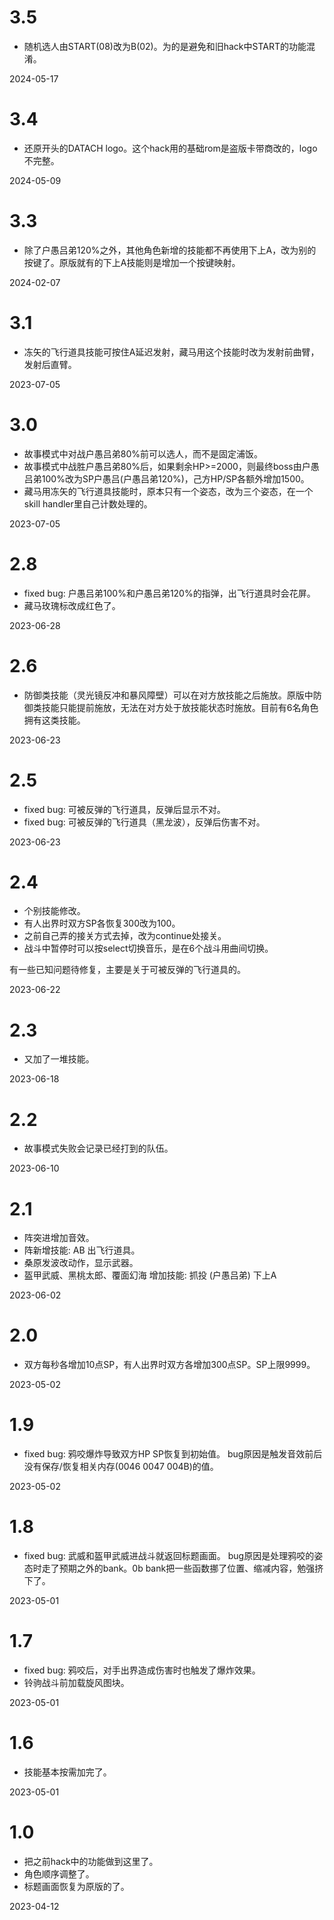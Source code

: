 

# 3.5

- 随机选人由START(08)改为B(02)。为的是避免和旧hack中START的功能混淆。

2024-05-17



# 3.4

- 还原开头的DATACH logo。这个hack用的基础rom是盗版卡带商改的，logo不完整。

2024-05-09



# 3.3

- 除了户愚吕弟120%之外，其他角色新增的技能都不再使用下上A，改为别的按键了。原版就有的下上A技能则是增加一个按键映射。

2024-02-07



# 3.1

- 冻矢的飞行道具技能可按住A延迟发射，藏马用这个技能时改为发射前曲臂，发射后直臂。

2023-07-05



# 3.0

- 故事模式中对战户愚吕弟80%前可以选人，而不是固定浦饭。
- 故事模式中战胜户愚吕弟80%后，如果剩余HP>=2000，则最终boss由户愚吕弟100%改为SP户愚吕(户愚吕弟120%)，己方HP/SP各额外增加1500。
- 藏马用冻矢的飞行道具技能时，原本只有一个姿态，改为三个姿态，在一个skill handler里自己计数处理的。

2023-07-05



# 2.8

- fixed bug: 户愚吕弟100%和户愚吕弟120%的指弹，出飞行道具时会花屏。
- 藏马玫瑰标改成红色了。

2023-06-28



# 2.6

- 防御类技能（灵光镜反冲和暴风障壁）可以在对方放技能之后施放。原版中防御类技能只能提前施放，无法在对方处于放技能状态时施放。目前有6名角色拥有这类技能。

2023-06-23



# 2.5

- fixed bug: 可被反弹的飞行道具，反弹后显示不对。
- fixed bug: 可被反弹的飞行道具（黑龙波），反弹后伤害不对。

2023-06-23



# 2.4

- 个别技能修改。
- 有人出界时双方SP各恢复300改为100。
- 之前自己弄的接关方式去掉，改为continue处接关。
- 战斗中暂停时可以按select切换音乐，是在6个战斗用曲间切换。

有一些已知问题待修复，主要是关于可被反弹的飞行道具的。

2023-06-22



# 2.3

- 又加了一堆技能。

2023-06-18



# 2.2

- 故事模式失败会记录已经打到的队伍。

2023-06-10



# 2.1

- 阵突进增加音效。
- 阵新增技能: AB 出飞行道具。
- 桑原发波改动作，显示武器。
- 盔甲武威、黑桃太郎、覆面幻海 增加技能: 抓投 (户愚吕弟) 下上A

2023-06-02



# 2.0

- 双方每秒各增加10点SP，有人出界时双方各增加300点SP。SP上限9999。

2023-05-02



# 1.9

- fixed bug: 鸦咬爆炸导致双方HP SP恢复到初始值。
bug原因是触发音效前后没有保存/恢复相关内存(0046 0047 004B)的值。

2023-05-02



# 1.8

- fixed bug: 武威和盔甲武威进战斗就返回标题画面。
bug原因是处理鸦咬的姿态时走了预期之外的bank。0b bank把一些函数挪了位置、缩减内容，勉强挤下了。

2023-05-01



# 1.7

- fixed bug: 鸦咬后，对手出界造成伤害时也触发了爆炸效果。
- 铃驹战斗前加载旋风图块。

2023-05-01



# 1.6

- 技能基本按需加完了。

2023-05-01



# 1.0

- 把之前hack中的功能做到这里了。
- 角色顺序调整了。
- 标题画面恢复为原版的了。

2023-04-12


